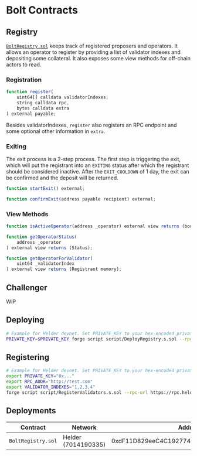 # Bolt Contracts

## Registry
[`BoltRegistry.sol`](./src/contracts/BoltRegistry.sol) keeps track of registered proposers and operators. It allows an operator
to register by providing a list of validator indexes and depositing some collateral. It also exposes some view methods for off-chain actors to read.

### Registration

```js
function register(
    uint64[] calldata validatorIndexes,
    string calldata rpc,
    bytes calldata extra
) external payable;

```
Besides validatorIndexes, `register` also registers an RPC endpoint and some optional other information in `extra`.

### Exiting
The exit process is a 2-step process. The first step is triggering the exit, which will put the registrant into an `EXITING` status after which the registrant should be considered inactive. After the `EXIT_COOLDOWN` of 1 day, the exit can be confirmed and the deposit will be returned. 

```js
function startExit() external;

function confirmExit(address payable recipient) external;
```

### View Methods
```js
function isActiveOperator(address _operator) external view returns (bool);

function getOperatorStatus(
    address _operator
) external view returns (Status);

function getOperatorForValidator(
    uint64 _validatorIndex
) external view returns (Registrant memory);
```

## Challenger
WIP

## Deploying
```bash
# Example for Helder devnet. Set PRIVATE_KEY to your hex-encoded private key.
PRIVATE_KEY=$PRIVATE_KEY forge script script/DeployRegistry.s.sol --rpc-url https://rpc.helder-devnets.xyz --broadcast --legacy
```

## Registering
```bash
# Example for Helder devnet. Set PRIVATE_KEY to your hex-encoded private key.
export PRIVATE_KEY="0x..."
export RPC_ADDR="http://test.com"
export VALIDATOR_INDEXES="1,2,3,4"
forge script script/RegisterValidators.s.sol --rpc-url https://rpc.helder-devnets.xyz --broadcast --legacy
```

## Deployments
| Contract | Network | Address |
| -------- | ------- | ------- |
| `BoltRegistry.sol` | Helder (7014190335) | 0xdF11D829eeC4C192774F3Ec171D822f6Cb4C14d9 |
